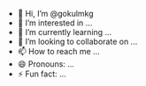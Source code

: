 - 👋 Hi, I’m @gokulmkg
- 👀 I’m interested in ...
- 🌱 I’m currently learning ...
- 💞️ I’m looking to collaborate on ...
- 📫 How to reach me ...
- 😄 Pronouns: ...
- ⚡ Fun fact: ...

<!---
gokulmkg/gokulmkg is a ✨ special ✨ repository because its `README.md` (this file) appears on your GitHub profile.
You can click the Preview link to take a look at your changes.
--->
